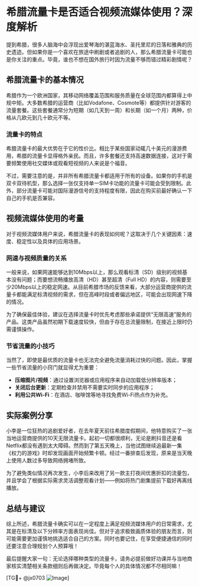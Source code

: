 # 希腊流量卡是否适合视频流媒体使用？深度解析

提到希腊，很多人脑海中会浮现出爱琴海的湛蓝海水、圣托里尼的日落和雅典的历史遗迹。但如果你是一个喜欢在旅途中刷剧或者追剧的人，那么希腊流量卡可能也是你关注的重点。毕竟，谁也不想在国外旅行时因为流量不够而错过精彩剧情呢？

## 希腊流量卡的基本情况

希腊作为一个欧洲国家，其移动网络覆盖范围和服务质量在全球范围内都算得上中规中矩。大多数希腊的运营商（比如Vodafone、Cosmote等）都提供针对游客的流量套餐。这些套餐通常分为短期（如几天到一周）和长期（如一个月）两种，价格从几欧元到几十欧元不等。

### 流量卡的特点

希腊流量卡的最大优势在于它的性价比。相比于某些国家动辄几十美元的漫游费用，希腊的流量卡显得格外亲民。而且，许多套餐还支持高速数据连接，这对于需要频繁使用社交媒体或观看短视频的人来说是个福音。

不过，需要注意的是，并非所有希腊流量卡都适用于所有的设备。如果你的手机是双卡双待机型，那么选择一张仅支持单一SIM卡功能的流量卡可能会受到限制。此外，部分流量卡可能对国际漫游信号的支持程度有限，因此在购买前最好确认一下自己的手机是否兼容。

## 视频流媒体使用的考量

对于视频流媒体用户来说，希腊流量卡的表现如何呢？这取决于几个关键因素：速度、稳定性以及具体的应用场景。

### 网速与视频质量的关系

一般来说，如果网速能够达到10Mbps以上，那么观看标清（SD）级别的视频基本没有问题；而要想流畅播放高清（HD）甚至超清（Full HD）的内容，则需要至少20Mbps以上的稳定网速。从目前希腊市场的反馈来看，大部分运营商提供的流量卡都能满足标清视频的需求，但在高峰时段或者偏远地区，可能会出现网速下降的情况。

为了确保最佳体验，建议在选择流量卡时优先考虑那些承诺提供“无限高速”服务的产品。这类产品虽然初期下载速度较快，但由于存在总流量限制，在接近上限时仍需谨慎操作。

### 节省流量的小技巧

当然了，即使是最优质的流量卡也无法完全避免流量消耗过快的问题。因此，掌握一些节省流量的小窍门就显得尤为重要：

- **压缩图片/视频**：通过设置浏览器或应用程序来自动加载低分辨率版本；
- **关闭后台更新**：定期检查并禁用不需要实时同步的应用程序；
- **利用公共Wi-Fi**：在酒店、咖啡馆等地寻找免费Wi-Fi热点作为补充。

## 实际案例分享

小李是一位狂热的追剧爱好者，在去年夏天前往希腊度假期间，他特意购买了一张当地运营商提供的10天无限流量卡。起初一切都很顺利，无论是刷抖音还是看Netflix都没有遇到太大障碍。然而到了第五天晚上，当他试图继续追最新一集《权力的游戏》时却发现画面开始频繁卡顿。经过一番排查后发现，原来是当天晚上使用人数过多导致网络拥堵所致。

为了避免类似情况再次发生，小李后来改用了另一款主打夜间优惠折扣的流量包，并且学会了根据实际需求灵活调整观看计划——例如将热门剧集提前下载好再离线播放。

## 总结与建议

综上所述，希腊流量卡确实可以在一定程度上满足视频流媒体用户的日常需求，尤其是在标清及以下分辨率方面表现尚佳。但对于追求极致画质体验的朋友而言，则可能需要更加谨慎地挑选适合自己的方案。同时也要记住，在享受便捷通信的同时还要注意合理规划个人预算哦！

最后提醒大家一句：无论选择哪种类型的流量卡，请务必提前做好功课并与当地商家核实清楚相关条款细则后再做决定。毕竟每个人的具体情况都不尽相同嘛！

[TG💪+ @jx0703 ![Image](https://github.com/user-attachments/assets/dbca1d08-cadb-493c-b0ec-ad6f7a83f270)]